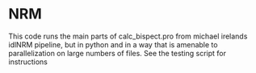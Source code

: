 # NRM

This code runs the main parts of calc_bispect.pro from michael irelands idlNRM pipeline, but in python and in a way that is amenable to parallelization on large numbers of files.
See the testing script for instructions

